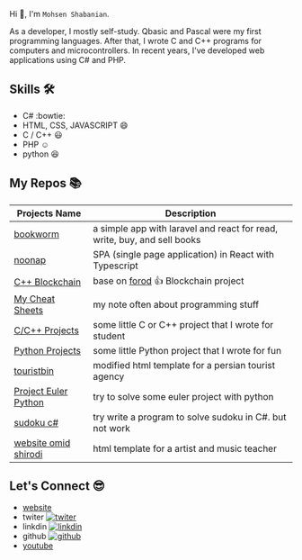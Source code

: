 Hi 👋, I'm `Mohsen Shabanian`.

As a developer, I mostly self-study. Qbasic and Pascal were my first programming languages. After that, I wrote C and C++ programs for computers and microcontrollers. In recent years, I've developed web applications using C# and PHP.

## Skills :hammer_and_wrench:

* C# :bowtie:
* HTML, CSS, JAVASCRIPT :smile: 
* C / C++ :smiley:
* PHP :relaxed:
* python :satisfied: 

## My Repos :books:

| Projects Name | Description |
| ------------- |-------------|
| [bookworm](https://github.com/mohsen12999/bookworm) | a simple app with laravel and react for read, write, buy, and sell books |
| [noonap](https://github.com/mohsen12999/noonap) | SPA (single page application) in React with Typescript |
| [C++ Blockchain](https://github.com/mohsen12999/cppblockchain) | base on [forod](https://github.com/fzerorubigd) :+1: Blockchain project |
| [My Cheat Sheets](https://github.com/mohsen12999/myCheatSheets) | my note often about programming stuff |
| [C/C++ Projects](https://github.com/mohsen12999/C-Cpp-Projects) | some little C or C++ project that I wrote for student |
| [Python Projects](https://github.com/mohsen12999/python-project) | some little Python project that I wrote for fun |
| [touristbin](https://github.com/mohsen12999/touristbin) | modified html template for a persian tourist agency |
| [Project Euler Python](https://github.com/mohsen12999/project_euler_python) | try to solve some euler project with python |
| [sudoku c#](https://github.com/mohsen12999/sudoku) | try write a program to solve sudoku in C#. but not work |
| [website omid shirodi](https://github.com/mohsen12999/website-omid-shirodi) | html template for a artist and music teacher |

##  Let's Connect 😎

* [website](http://mohsenshabanian.com)
* twiter [![twiter](https://img.shields.io/twitter/follow/mohsen1299?label=Twitter&style=social)](https://twitter.com/mohsen1299)
* linkdin [![linkdin](https://img.shields.io/badge/LinkedIn--_.svg?style=social&logo=linkedin)](https://www.linkedin.com/in/mohsen-shabanian-8869b478)
* github [![github](https://img.shields.io/github/followers/mohsen12999.svg?label=GitHub&style=social)](https://github.com/mohsen12999)
* [youtube](https://www.youtube.com/user/mohsen12999)
